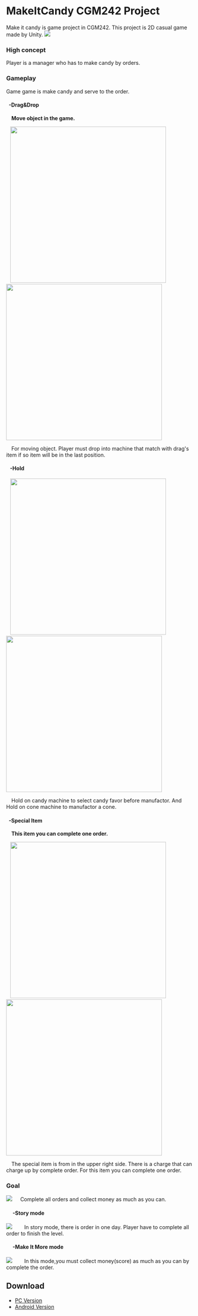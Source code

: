 # MakeItCandy CGM242 Project
Make it candy is game project in CGM242. This project is 2D casual game made by Unity.
<img src="https://github.com/Sahapat/MakeItCandy-Android-/blob/master/Captures/Game.jpg">
### High concept
Player is a manager who has to make candy by orders.

### Gameplay
Game game is make candy and serve to the order. <br>
#### &ensp;-Drag&Drop
&emsp;<strong>Move object in the game.</strong><br>

<p float="left">
    &ensp;
    <img src="https://github.com/Sahapat/MakeItCandy-Android-/blob/master/Captures/Drag%26Drop.gif" width="420"/>
    &emsp;
    <img src="https://github.com/Sahapat/MakeItCandy-Android-/blob/master/Captures/Drag%26Drop-Fail-.gif" width="420"/>
</p>
&emsp;For moving object. Player must drop into machine that match with drag's item if so item will be in the last position.

#### &ensp; -Hold

<p float="left">
    &ensp;
    <img src="https://github.com/Sahapat/MakeItCandy-Android-/blob/master/Captures/Candy_hold.gif" width="420"/>
    &emsp;
    <img src="https://github.com/Sahapat/MakeItCandy-Android-/blob/master/Captures/Cone_hold.gif" width="420"/>
</p>
&emsp;Hold on candy machine to select candy favor before manufactor. And Hold on cone machine to manufactor a cone.

#### &ensp;-Special Item
&emsp;<strong>This item you can complete one order.</strong><br>

<p float="left">
    &ensp;
    <img src="https://github.com/Sahapat/MakeItCandy-Android-/blob/master/Captures/SpecialItem_2.jpg" width="420"/>
    &emsp;
    <img src="https://github.com/Sahapat/MakeItCandy-Android-/blob/master/Captures/SpecialItem.jpg" width="420"/>
</p>
&emsp;The special item is from in the upper right side. There is a charge that can charge up by complete order. For this item you can complete one order.

### Goal
<img src="https://github.com/Sahapat/MakeItCandy-Android-/blob/master/Captures/CompleteOrder.gif">
&emsp; Complete all orders and collect money as much as you can.

#### &emsp; -Story mode
<img src="https://github.com/Sahapat/MakeItCandy-Android-/blob/master/Captures/Pass.jpg">
&emsp; &ensp; In story mode, there is order in one day. Player have to complete all order to finish the level.

#### &emsp; -Make It More mode
<img src="https://github.com/Sahapat/MakeItCandy-Android-/blob/master/Captures/TimeOut.jpg">
&emsp; &ensp; In this mode,you must collect money(score) as much as you can by complete the order.

## Download
- [PC Version](https://drive.google.com/uc?export=download&id=1-Ig1glL2Vo27uG4uN1b4QfHHPTtUVbOS)
- [Android Version](https://drive.google.com/uc?export=download&id=10f9uNggEUPdQoKuhYUGCKjU0iPs8q6fV)